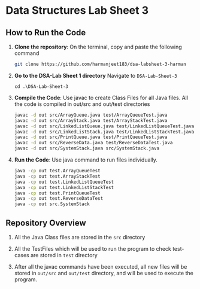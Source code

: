 # Data Structures Lab Sheet 3

## How to Run the Code

1. **Clone the repository**:
    On the terminal, copy and paste the following command

   ```bash
   git clone https://github.com/harmanjeet183/dsa-labsheet-3-harman
   ```

2. **Go to the DSA-Lab Sheet 1 directory**
    Navigate to ```DSA-Lab-Sheet-3 ```
    ```
    cd .\DSA-Lab-Sheet-3
    ```
   
3. **Compile the Code**:
    Use javac to create Class Files for all Java files.
    All the code is compiled in out/src and out/test directories
    ```bash
    javac -d out src/ArrayQueue.java test/ArrayQueueTest.java
    javac -d out src/ArrayStack.java test/ArrayStackTest.java
    javac -d out src/LinkedListQueue.java test/LinkedListQueueTest.java
    javac -d out src/LinkedListStack.java test/LinkedListStackTest.java
    javac -d out src/PrintQueue.java test/PrintQueueTest.java
    javac -d out src/ReverseData.java test/ReverseDataTest.java
    javac -d out src/SystemStack.java src/SystemStack.java
    ```

4. **Run the Code**:
    Use java command to run files individually.
    ```bash
    java -cp out test.ArrayQueueTest
    java -cp out test.ArrayStackTest
    java -cp out test.LinkedListQueueTest
    java -cp out test.LinkedListStackTest
    java -cp out test.PrintQueueTest
    java -cp out test.ReverseDataTest
    java -cp out src.SystemStack  
    ```

## Repository Overview

1.  All the Java Class files are stored in the ```src``` directory

2. All the TestFiles which will be used to run the program to check test-cases are stored in ```test``` directory

3. After all the javac commands have been executed, all new files will be stored in ```out/src``` and ```out/test``` directory, and will be used to execute the program.
